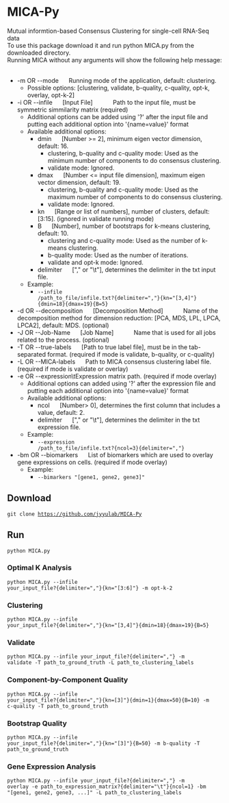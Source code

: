 # MICA-Py
Mutual informtion-based Consensus Clustering for single-cell RNA-Seq data<br/>
To use this package download it and run python MICA.py from the downloaded directory.<br />
Running MICA without any arguments will show the following help message:<br /><br />

* -m OR --mode&nbsp;&nbsp;&nbsp;&nbsp;&nbsp;&nbsp;Running mode of the application, default: clustering.<br/>
  * Possible options: [clustering, validate, b-quality, c-quality, opt-k, overlay, opt-k-2]<br/>
* -i OR --infile&nbsp;&nbsp;&nbsp;&nbsp;&nbsp;&nbsp;[Input File]&nbsp;&nbsp;&nbsp;&nbsp;&nbsp;&nbsp;&nbsp;&nbsp;&nbsp;&nbsp;&nbsp;&nbsp;Path to the input file, must be symmetric simmilarity matrix (required)<br/>
  * Additional options can be added using '?' after the input file and putting each additional option into '{name=value}' format<br/>
  * Available additional options:<br/>
    * dmin&nbsp;&nbsp;&nbsp;&nbsp;&nbsp;&nbsp;[Number >= 2], minimum eigen vector dimension, default: 16.<br/>
      * clustering, b-quality and c-quality mode: Used as the minimum number of components to do consensus clustering.<br/>
      * validate mode: Ignored.<br/>
    * dmax&nbsp;&nbsp;&nbsp;&nbsp;&nbsp;&nbsp;[Number <= input file dimension], maximum eigen vector dimension, default: 19.<br/>
      * clustering, b-quality and c-quality mode: Used as the maximum number of components to do consensus clustering.<br/>
      * validate mode: Ignored.</br>
    * kn&nbsp;&nbsp;&nbsp;&nbsp;&nbsp;&nbsp;[Range or list of numbers], number of clusters, default: [3:15]. (ignored in validate running mode)<br/>
    * B&nbsp;&nbsp;&nbsp;&nbsp;&nbsp;&nbsp;[Number], number of bootstraps for k-means clustering, default: 10.<br/>
      * clustering and c-quality mode: Used as the number of k-means clustering.<br/>
      * b-quality mode: Used as the number of iterations.<br/>
      * validate and opt-k mode: Ignored.<br/>
    * delimiter&nbsp;&nbsp;&nbsp;&nbsp;&nbsp;&nbsp;["," or "\t"], determines the delimiter in the txt input file.<br/>
  * Example:<br/>
    * <code>--infile /path_to_file/infile.txt?{delimiter=","}{kn="[3,4]"}{dmin=18}{dmax=19}{B=5}</code><br/>
* -d OR --decomposition&nbsp;&nbsp;&nbsp;&nbsp;&nbsp;&nbsp;[Decomposition Method]&nbsp;&nbsp;&nbsp;&nbsp;&nbsp;&nbsp;&nbsp;&nbsp;&nbsp;&nbsp;&nbsp;&nbsp;Name of the decomposition method for dimension reduction: [PCA, MDS, LPL, LPCA, LPCA2], default: MDS. (optional)<br/>
* -J OR --Job-Name&nbsp;&nbsp;&nbsp;&nbsp;&nbsp;&nbsp;[Job Name]&nbsp;&nbsp;&nbsp;&nbsp;&nbsp;&nbsp;&nbsp;&nbsp;&nbsp;&nbsp;&nbsp;&nbsp;Name that is used for all jobs related to the process. (optional)<br/>
* -T OR --true-labels&nbsp;&nbsp;&nbsp;&nbsp;&nbsp;&nbsp;[Path to true label file], must be in the tab-separated format. (required if mode is validate, b-quality, or c-quality)<br/>
* -L OR --MICA-labels&nbsp;&nbsp;&nbsp;&nbsp;&nbsp;&nbsp;Path to MICA consensus clustering label file. (required if mode is validate or overlay)<br/>
* -e OR --expression\tExpression matrix path. (required if mode overlay)<br/>
  * Additional options can added using '?' after the expression file and putting each additional option into '{name=value}' format<br/>
  * Available additional options:<br/>
    * ncol&nbsp;&nbsp;&nbsp;&nbsp;&nbsp;&nbsp;[Number> 0], determines the first column that includes a value, default: 2.<br/>
    * delimiter&nbsp;&nbsp;&nbsp;&nbsp;&nbsp;&nbsp;["," or "\t"], determines the delimiter in the txt expression file.<br/>
  * Example:<br/>
    * <code>--expression /path_to_file/infile.txt?{ncol=3}{delimiter=","}</code><br/>
* -bm OR --biomarkers&nbsp;&nbsp;&nbsp;&nbsp;&nbsp;&nbsp;List of biomarkers which are used to overlay gene expressions on cells. (required if mode overlay)<br/>
  * Example:<br/>
    * <code>--bimarkers "[gene1, gene2, gene3]"</code><br/>
		
## Download
<code>git clone https://github.com/jyyulab/MICA-Py</code>

## Run
<code>python MICA.py</code>

### Optimal K Analysis
<code>python MICA.py --infile your_input_file?{delimiter=","}{kn="[3:6]"} -m opt-k-2 </code>

### Clustering
<code>python MICA.py --infile your_input_file?{delimiter=","}{kn="[3,4]"}{dmin=18}{dmax=19}{B=5}</code>

### Validate
<code>python MICA.py --infile your_input_file?{delimiter=","} -m validate -T path_to_ground_truth -L path_to_clustering_labels </code>

### Component-by-Component Quality
<code>python MICA.py --infile your_input_file?{delimiter=","}{kn=[3]"}{dmin=1}{dmax=50}{B=10} -m c-quality -T path_to_ground_truth </code>

### Bootstrap Quality
<code>python MICA.py --infile your_input_file?{delimiter=","}{kn="[3]"}{B=50} -m b-quality -T path_to_ground_truth </code>

### Gene Expression Analysis
<code>python MICA.py --infile your_input_file?{delimiter=","} -m overlay -e path_to_expression_matrix?{delimiter="\t"}{ncol=1} -bm "[gene1, gene2, gene3, ...]" -L path_to_clustering_labels </code>

